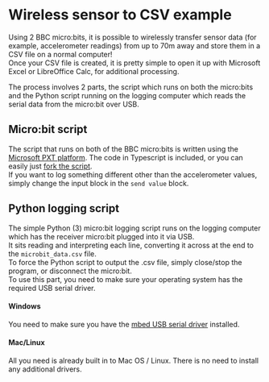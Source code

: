 # Wireless sensor to CSV example
Using 2 BBC micro:bits, it is possible to wirelessly transfer sensor data (for example, accelerometer readings) from up to 70m away and store them in a CSV file on a normal computer!   
Once your CSV file is created, it is pretty simple to open it up with Microsoft Excel or LibreOffice Calc, for additional processing.   
   
The process involves 2 parts, the script which runs on both the micro:bits and the Python script running on the logging computer which reads the serial data from the micro:bit over USB.    

## Micro:bit script
The script that runs on both of the BBC micro:bits is written using the [Microsoft PXT platform](https://pxt.io/). The code in Typescript is included, or you can easily just [fork the script](https://makecode.microbit.org/_UK9M5hWfpg70).   
If you want to log something different other than the accelerometer values, simply change the input block in the ```send value``` block.
    
## Python logging script   
The simple Python (3) micro:bit logging script runs on the logging computer which has the receiver micro:bit plugged into it via USB.   
It sits reading and interpreting each line, converting it across at the end to the ```microbit_data.csv``` file.   
To force the Python script to output the .csv file, simply close/stop the program, or disconnect the micro:bit.   
To use this part, you need to make sure your operating system has the required USB serial driver.    
#### Windows
You need to make sure you have the [mbed USB serial driver](https://developer.mbed.org/handbook/Windows-serial-configuration) installed.   
#### Mac/Linux   
All you need is already built in to Mac OS / Linux. There is no need to install any additional drivers.
